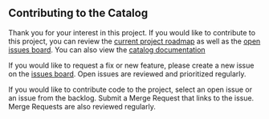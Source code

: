 ## Contributing to the Catalog

Thank you for your interest in this project. If you would like to contribute to 
this project, you can review the [current project roadmap](https://gitlab.com/groups/dial/osc/eng/t4d-online-catalog/-/roadmap) 
as well as the [open issues board](https://gitlab.com/dial/osc/eng/t4d-online-catalog/product-registry/-/boards). You can
also view the [catalog documentation](https://docs.dial.community/projects/product-registry/en/latest/)

If you would like to request a fix or new feature, please create a new issue on the [issues board](https://gitlab.com/dial/osc/eng/t4d-online-catalog/product-registry/-/boards). Open issues are reviewed and prioritized regularly.

If you would like to contribute code to the project, select an open issue or an issue from the backlog. Submit a Merge Request that links to the issue. Merge Requests are also reviewed regularly. 